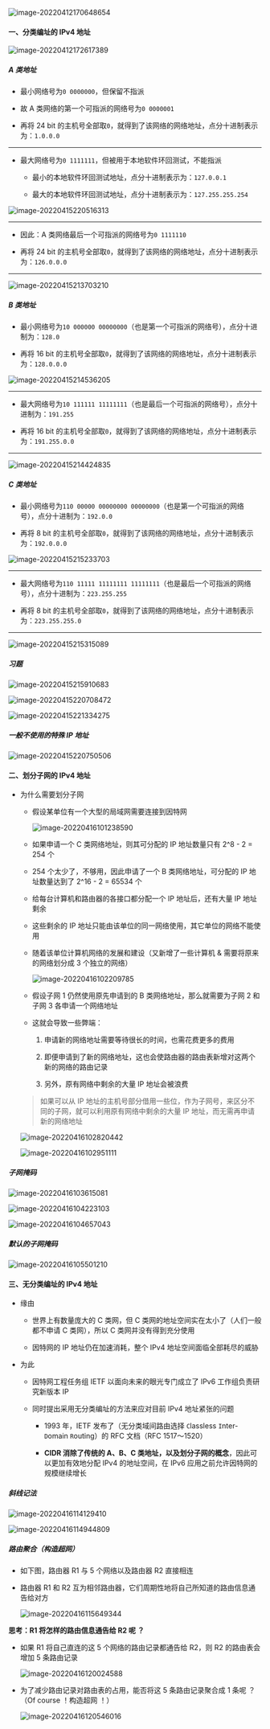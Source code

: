 ![image-20220412170648654](https://aliyun-oss-lpj.oss-cn-qingdao.aliyuncs.com/images/by-picgo/image-20220412170648654.png)

#### 一、分类编址的 IPv4 地址

![image-20220412172617389](https://aliyun-oss-lpj.oss-cn-qingdao.aliyuncs.com/images/by-picgo/image-20220412172617389.png)

##### A 类地址

- 最小网络号为`0 0000000`，但保留不指派

- 故 A 类网络的第一个可指派的网络号为`0 0000001`

- 再将 24 bit 的主机号全部取`0`，就得到了该网络的网络地址，点分十进制表示为：`1.0.0.0`

---

- 最大网络号为`0 1111111`，但被用于本地软件环回测试，不能指派

  - 最小的本地软件环回测试地址，点分十进制表示为：`127.0.0.1`

  - 最大的本地软件环回测试地址，点分十进制表示为：`127.255.255.254`

![image-20220415220516313](https://aliyun-oss-lpj.oss-cn-qingdao.aliyuncs.com/images/by-picgo/image-20220415220516313.png)

---

- 因此：A 类网络最后一个可指派的网络号为`0 1111110`

- 再将 24 bit 的主机号全部取`0`，就得到了该网络的网络地址，点分十进制表示为：`126.0.0.0`

---

![image-20220415213703210](https://aliyun-oss-lpj.oss-cn-qingdao.aliyuncs.com/images/by-picgo/image-20220415213703210.png)

##### B 类地址

- 最小网络号为`10 000000 00000000`（也是第一个可指派的网络号），点分十进制为：`128.0`

- 再将 16 bit 的主机号全部取`0`，就得到了该网络的网络地址，点分十进制表示为：`128.0.0.0`

![image-20220415214536205](https://aliyun-oss-lpj.oss-cn-qingdao.aliyuncs.com/images/by-picgo/image-20220415214536205.png)

---

- 最大网络号为`10 111111 11111111`（也是最后一个可指派的网络号），点分十进制为：`191.255`

- 再将 16 bit 的主机号全部取`0`，就得到了该网络的网络地址，点分十进制表示为：`191.255.0.0`

---

![image-20220415214424835](https://aliyun-oss-lpj.oss-cn-qingdao.aliyuncs.com/images/by-picgo/image-20220415214424835.png)

##### C 类地址

- 最小网络号为`110 00000 00000000 00000000`（也是第一个可指派的网络号），点分十进制为：`192.0.0`

- 再将 8 bit 的主机号全部取`0`，就得到了该网络的网络地址，点分十进制表示为：`192.0.0.0`

![image-20220415215233703](https://aliyun-oss-lpj.oss-cn-qingdao.aliyuncs.com/images/by-picgo/image-20220415215233703.png)

---

- 最大网络号为`110 11111 11111111 11111111`（也是最后一个可指派的网络号），点分十进制为：`223.255.255`

- 再将 8 bit 的主机号全部取`0`，就得到了该网络的网络地址，点分十进制表示为：`223.255.255.0`

---

![image-20220415215315089](https://aliyun-oss-lpj.oss-cn-qingdao.aliyuncs.com/images/by-picgo/image-20220415215315089.png)

##### 习题

![image-20220415215910683](https://aliyun-oss-lpj.oss-cn-qingdao.aliyuncs.com/images/by-picgo/image-20220415215910683.png)

![image-20220415220708472](https://aliyun-oss-lpj.oss-cn-qingdao.aliyuncs.com/images/by-picgo/image-20220415220708472.png)

![image-20220415221334275](https://aliyun-oss-lpj.oss-cn-qingdao.aliyuncs.com/images/by-picgo/image-20220415221334275.png)

##### 一般不使用的特殊 IP 地址

![image-20220415220750506](https://aliyun-oss-lpj.oss-cn-qingdao.aliyuncs.com/images/by-picgo/image-20220415220750506.png)

#### 二、划分子网的 IPv4 地址

- 为什么需要划分子网

  - 假设某单位有一个大型的局域网需要连接到因特网

    ![image-20220416101238590](https://aliyun-oss-lpj.oss-cn-qingdao.aliyuncs.com/images/by-picgo/image-20220416101238590.png)

  - 如果申请一个 C 类网络地址，则其可分配的 IP 地址数量只有 2^8 - 2 = 254 个

  - 254 个太少了，不够用，因此申请了一个 B 类网络地址，可分配的 IP 地址数量达到了 2^16 - 2 = 65534 个

  - 给每台计算机和路由器的各接口都分配一个 IP 地址后，还有大量 IP 地址剩余

  - 这些剩余的 IP 地址只能由该单位的同一网络使用，其它单位的网络不能使用

  - 随着该单位计算机网络的发展和建设（又新增了一些计算机 & 需要将原来的网络划分成 3 个独立的网络）

    ![image-20220416102209785](https://aliyun-oss-lpj.oss-cn-qingdao.aliyuncs.com/images/by-picgo/image-20220416102209785.png)

  - 假设子网 1 仍然使用原先申请到的 B 类网络地址，那么就需要为子网 2 和 子网 3 各申请一个网络地址

  - 这就会导致一些弊端：

    1. 申请新的网络地址需要等待很长的时间，也需花费更多的费用

    2. 即便申请到了新的网络地址，这也会使路由器的路由表新增对这两个新的网络的路由记录

    3. 另外，原有网络中剩余的大量 IP 地址会被浪费

  > 如果可以从 IP 地址的主机号部分借用一些位，作为子网号，来区分不同的子网，就可以利用原有网络中剩余的大量 IP 地址，而无需再申请新的网络地址

  ![image-20220416102820442](https://aliyun-oss-lpj.oss-cn-qingdao.aliyuncs.com/images/by-picgo/image-20220416102820442.png)

  ![image-20220416102951111](https://aliyun-oss-lpj.oss-cn-qingdao.aliyuncs.com/images/by-picgo/image-20220416102951111.png)

##### 子网掩码

![image-20220416103615081](https://aliyun-oss-lpj.oss-cn-qingdao.aliyuncs.com/images/by-picgo/image-20220416103615081.png)

![image-20220416104223103](https://aliyun-oss-lpj.oss-cn-qingdao.aliyuncs.com/images/by-picgo/image-20220416104223103.png)

![image-20220416104657043](https://aliyun-oss-lpj.oss-cn-qingdao.aliyuncs.com/images/by-picgo/image-20220416104657043.png)

##### 默认的子网掩码

![image-20220416105501210](https://aliyun-oss-lpj.oss-cn-qingdao.aliyuncs.com/images/by-picgo/image-20220416105501210.png)

#### 三、无分类编址的 IPv4 地址

- 缘由

  - 世界上有数量庞大的 C 类网，但 C 类网的地址空间实在太小了（人们一般都不申请 C 类网），所以 C 类网并没有得到充分使用

  - 因特网的 IP 地址仍在加速消耗，整个 IPv4 地址空间面临全部耗尽的威胁

- 为此

  - 因特网工程任务组 IETF 以面向未来的眼光专门成立了 IPv6 工作组负责研究新版本 IP

  - 同时提出采用无分类编址的方法来应对目前 IPv4 地址紧张的问题

    - 1993 年，IETF 发布了（无分类域间路由选择 `C`lassless `I`nter-`D`omain `R`outing）的 RFC 文档（RFC 1517～1520）

    - **CIDR 消除了传统的 A、B、C 类地址，以及划分子网的概念**，因此可以更加有效地分配 IPv4 的地址空间，在 IPv6 应用之前允许因特网的规模继续增长

##### 斜线记法

![image-20220416114129410](https://aliyun-oss-lpj.oss-cn-qingdao.aliyuncs.com/images/by-picgo/image-20220416114129410.png)

![image-20220416114944809](https://aliyun-oss-lpj.oss-cn-qingdao.aliyuncs.com/images/by-picgo/image-20220416114944809.png)

##### 路由聚合（构造超网）

- 如下图，路由器 R1 与 5 个网络以及路由器 R2 直接相连

- 路由器 R1 和 R2 互为相邻路由器，它们周期性地将自己所知道的路由信息通告给对方

  ![image-20220416115649344](https://aliyun-oss-lpj.oss-cn-qingdao.aliyuncs.com/images/by-picgo/image-20220416115649344.png)

**思考：R1 将怎样的路由信息通告给 R2 呢 ？**

- 如果 R1 将自己直连的这 5 个网络的路由记录都通告给 R2，则 R2 的路由表会增加 5 条路由记录

  ![image-20220416120024588](https://aliyun-oss-lpj.oss-cn-qingdao.aliyuncs.com/images/by-picgo/image-20220416120024588.png)

- 为了减少路由记录对路由表的占用，能否将这 5 条路由记录聚合成 1 条呢 ？（Of course ！构造超网 ！）

  ![image-20220416120546016](https://aliyun-oss-lpj.oss-cn-qingdao.aliyuncs.com/images/by-picgo/image-20220416120546016.png)

